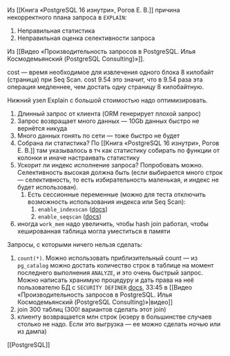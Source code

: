 Из [[Книга «PostgreSQL 16 изнутри», Рогов Е. В.]] причина некорректного плана запроса в `EXPLAIN`:

1. Неправильная статистика
2. Неправильная оценка селективности запроса

Из [[Видео «Производительность запросов в PostgreSQL. Илья Космодемьянский (PostgreSQL Consulting)»]].

cost — время необходимое для извлечения одного блока 8 килобайт (страница) при Seq Scan. cost 9.54 это значит, что в 9.54 раза эта операция медленнее, чем достать одну страницу 8 килобайтную.

Нижний узел Explain с большой стоимостью надо оптимизировать.

1. Длинный запрос от клиента (ORM генерирует плохой запрос)
2. Запрос возвращает много данных — 10Gb данных быстро не вернётся никуда
3. Много данных гонять по сети — тоже быстро не будет
4. Собрана ли статистика? По [[Книга «PostgreSQL 16 изнутри», Рогов Е. В.]] там указывалось в тч как статистику собирать по функции от колонки и иначе настраивать статистику
5. Ускорит ли индекс исполнение запроса? Попробовать можно. Селективность высокая должна быть (если выбирается много строк — селективность, то есть избирательность маленькая, и индекс не будет использован).
	1. Есть сессионные переменные (можно для теста отключить возможность использования индекса или Seq Scan):
		1. `enable_indexscan` ([docs](https://www.postgresql.org/docs/current/runtime-config-query.html)) 
		2. `enable_seqscan` ([docs](https://www.postgresql.org/docs/current/runtime-config-query.html))
6. иногда `work_mem` надо увеличить, чтобы hash join работал, чтобы хешированная таблица могла уместиться в памяти

Запросы, с которыми ничего нельзя сделать:

1. `count(*)`. Можно использовать приблизительный count — из `pg_catalog` можно достать количество строк в таблице на момент последнего выполнения `ANALYZE`, и это очень быстрый запрос. Можно написать хранимую процедуру и дать права на неё пользователю БД с `SECURITY DEFINER` [docs](https://postgrespro.ru/docs/postgresql/16/sql-createfunction), 33:45 в [[Видео «Производительность запросов в PostgreSQL. Илья Космодемьянский (PostgreSQL Consulting)»|видео]]
2. join 300 таблиц (300! вариантов сделать этот join)
3. клиенту возвращается млн строк (юзеру в большинстве случаев столько не надо. Если это выгрузка — ее можно сделать ночью или из дампа)


[[PostgreSQL]]
